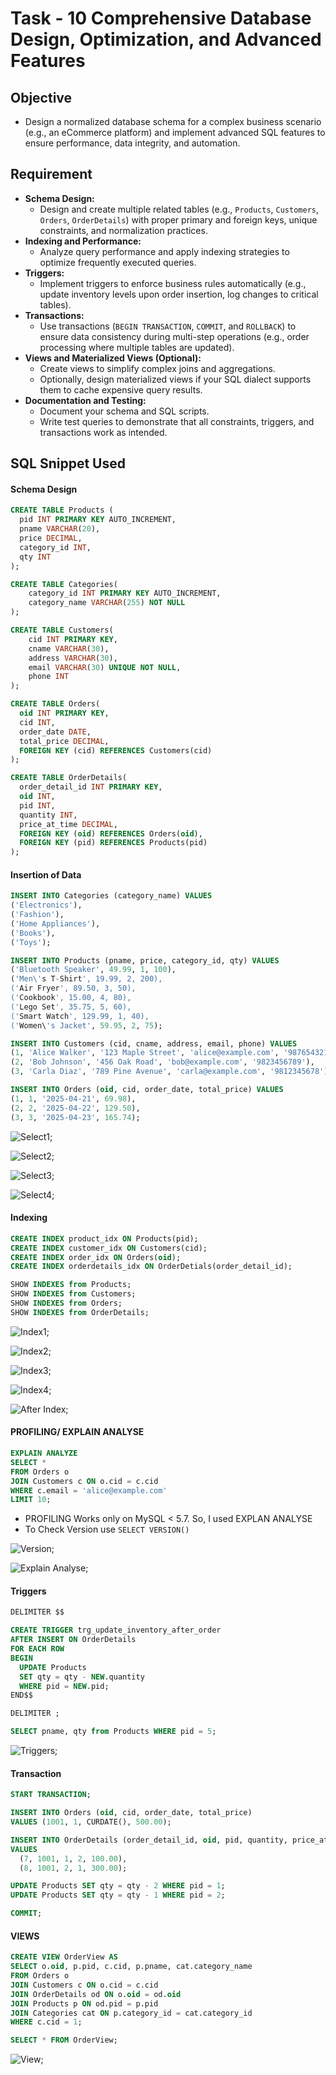 # Task - 10 Comprehensive Database Design, Optimization, and Advanced Features

## Objective

- Design a normalized database schema for a complex business scenario (e.g., an eCommerce platform) and implement advanced SQL features to ensure performance, data integrity, and automation.

## Requirement

- **Schema Design:**
    - Design and create multiple related tables (e.g., `Products`, `Customers`, `Orders`, `OrderDetails`) with proper primary and foreign keys, unique constraints, and normalization practices.
- **Indexing and Performance:**
    - Analyze query performance and apply indexing strategies to optimize frequently executed queries.
- **Triggers:**
    - Implement triggers to enforce business rules automatically (e.g., update inventory levels upon order insertion, log changes to critical tables).
- **Transactions:**
    - Use transactions (`BEGIN TRANSACTION`, `COMMIT`, and `ROLLBACK`) to ensure data consistency during multi-step operations (e.g., order processing where multiple tables are updated).
- **Views and Materialized Views (Optional):**
    - Create views to simplify complex joins and aggregations.
    - Optionally, design materialized views if your SQL dialect supports them to cache expensive query results.
- **Documentation and Testing:**
    - Document your schema and SQL scripts.
    - Write test queries to demonstrate that all constraints, triggers, and transactions work as intended.

## SQL Snippet Used

#### Schema Design

```sql
CREATE TABLE Products (
  pid INT PRIMARY KEY AUTO_INCREMENT,
  pname VARCHAR(20),
  price DECIMAL,
  category_id INT,
  qty INT
);

CREATE TABLE Categories(
    category_id INT PRIMARY KEY AUTO_INCREMENT,
    category_name VARCHAR(255) NOT NULL
);

CREATE TABLE Customers(
	cid INT PRIMARY KEY,
    cname VARCHAR(30),
    address VARCHAR(30),
    email VARCHAR(30) UNIQUE NOT NULL,
    phone INT
);

CREATE TABLE Orders(
  oid INT PRIMARY KEY,
  cid INT,
  order_date DATE,
  total_price DECIMAL,
  FOREIGN KEY (cid) REFERENCES Customers(cid)
);

CREATE TABLE OrderDetails(
  order_detail_id INT PRIMARY KEY,
  oid INT,
  pid INT,
  quantity INT,
  price_at_time DECIMAL,
  FOREIGN KEY (oid) REFERENCES Orders(oid),
  FOREIGN KEY (pid) REFERENCES Products(pid)
);

```

#### Insertion of Data

```sql
INSERT INTO Categories (category_name) VALUES
('Electronics'),
('Fashion'),
('Home Appliances'),
('Books'),
('Toys');

INSERT INTO Products (pname, price, category_id, qty) VALUES
('Bluetooth Speaker', 49.99, 1, 100),
('Men\'s T-Shirt', 19.99, 2, 200),
('Air Fryer', 89.50, 3, 50),
('Cookbook', 15.00, 4, 80),
('Lego Set', 35.75, 5, 60),
('Smart Watch', 129.99, 1, 40),
('Women\'s Jacket', 59.95, 2, 75);

INSERT INTO Customers (cid, cname, address, email, phone) VALUES
(1, 'Alice Walker', '123 Maple Street', 'alice@example.com', '9876543210'),
(2, 'Bob Johnson', '456 Oak Road', 'bob@example.com', '9823456789'),
(3, 'Carla Diaz', '789 Pine Avenue', 'carla@example.com', '9812345678');

INSERT INTO Orders (oid, cid, order_date, total_price) VALUES
(1, 1, '2025-04-21', 69.98),
(2, 2, '2025-04-22', 129.50),
(3, 3, '2025-04-23', 165.74);
```

![Select1](images/select1.png);

![Select2](images/select2.png);

![Select3](images/select3.png);

![Select4](images/select4.png);

#### Indexing

```sql
CREATE INDEX product_idx ON Products(pid);
CREATE INDEX customer_idx ON Customers(cid);
CREATE INDEX order_idx ON Orders(oid);
CREATE INDEX orderdetails_idx ON OrderDetials(order_detail_id);

SHOW INDEXES from Products;
SHOW INDEXES from Customers;
SHOW INDEXES from Orders;
SHOW INDEXES from OrderDetails;
```

![Index1](images/index1.png);

![Index2](images/index2.png);

![Index3](images/index3.png);

![Index4](images/index4.png);

![After Index](images/after_index.png);

#### PROFILING/ EXPLAIN ANALYSE

```sql
EXPLAIN ANALYZE
SELECT * 
FROM Orders o
JOIN Customers c ON o.cid = c.cid
WHERE c.email = 'alice@example.com'
LIMIT 10;
```

- PROFILING Works only on MySQL < 5.7. So, I used EXPLAN ANALYSE
- To Check Version use `SELECT VERSION()`

![Version](images/version.png);

![Explain Analyse](images/explain_analyse.png);

#### Triggers

```sql
DELIMITER $$

CREATE TRIGGER trg_update_inventory_after_order
AFTER INSERT ON OrderDetails
FOR EACH ROW
BEGIN
  UPDATE Products
  SET qty = qty - NEW.quantity
  WHERE pid = NEW.pid;
END$$

DELIMITER ;

SELECT pname, qty from Products WHERE pid = 5;
```

![Triggers](images/testing_trigger.png);

#### Transaction

```sql
START TRANSACTION;

INSERT INTO Orders (oid, cid, order_date, total_price)
VALUES (1001, 1, CURDATE(), 500.00);

INSERT INTO OrderDetails (order_detail_id, oid, pid, quantity, price_at_time)
VALUES 
  (7, 1001, 1, 2, 100.00),
  (8, 1001, 2, 1, 300.00);

UPDATE Products SET qty = qty - 2 WHERE pid = 1;
UPDATE Products SET qty = qty - 1 WHERE pid = 2;

COMMIT;
```

#### VIEWS

```sql
CREATE VIEW OrderView AS 
SELECT o.oid, p.pid, c.cid, p.pname, cat.category_name
FROM Orders o
JOIN Customers c ON o.cid = c.cid
JOIN OrderDetails od ON o.oid = od.oid
JOIN Products p ON od.pid = p.pid
JOIN Categories cat ON p.category_id = cat.category_id
WHERE c.cid = 1;

SELECT * FROM OrderView;
```

![View](images/view.png);
